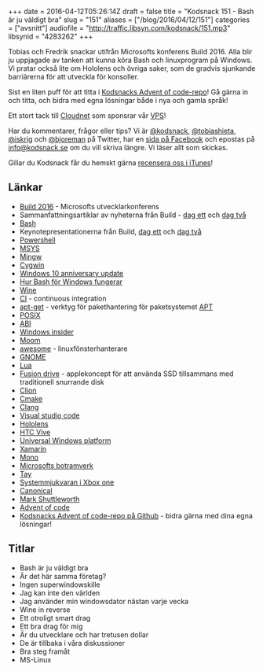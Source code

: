 +++
date = 2016-04-12T05:26:14Z
draft = false
title = "Kodsnack 151 - Bash är ju väldigt bra"
slug = "151"
aliases = ["/blog/2016/04/12/151"]
categories = ["avsnitt"]
audiofile = "http://traffic.libsyn.com/kodsnack/151.mp3"
libsynid = "4283262"
+++

Tobias och Fredrik snackar utifrån Microsofts konferens Build 2016. Alla blir ju uppjagade av tanken att kunna köra Bash och linuxprogram på Windows. Vi pratar också lite om Hololens och övriga saker, som de gradvis sjunkande barriärerna för att utveckla för konsoller.

Sist en liten puff för att titta i [Kodsnacks Advent of code-repo](https://github.com/kodsnack/advent_of_code_2015/)! Gå gärna in och titta, och bidra med egna lösningar både i nya och gamla språk!

Ett stort tack till [Cloudnet](http://www.cloudnet.se) som sponsrar vår [VPS](http://en.wikipedia.org/wiki/Virtual_private_server)!

Har du kommentarer, frågor eller tips? Vi är [@kodsnack](https://www.twitter.com/kodsnack), [@tobiashieta](https://www.twitter.com/tobiashieta), [@iskrig](https://www.twitter.com/iskrig) och [@bjoreman](https://www.twitter.com/bjoreman) på Twitter, har en [sida på Facebook](https://www.facebook.com/kodsnack) och epostas på [info@kodsnack.se](mailto:info@kodsnack.se) om du vill skriva längre. Vi läser allt som skickas.

Gillar du Kodsnack får du hemskt gärna [recensera oss i iTunes](http://itunes.apple.com/se/podcast/kodsnack/id561631498?l=en)!

## Länkar ##
* [Build 2016](https://build.microsoft.com/?aspxerrorpath=/2016) - Microsofts utvecklarkonferens
* Sammanfattningsartiklar av nyheterna från Build - [dag ett](http://thenextweb.com/microsoft/2016/03/30/everything-microsoft-announced-build-2016-day-1/) och [dag två](http://thenextweb.com/microsoft/2016/03/31/everything-microsoft-announced-build-2016-day-2/)
* [Bash](https://en.wikipedia.org/wiki/Bash_%28Unix_shell%29)
* Keynotepresentationerna från Build, [dag ett](https://channel9.msdn.com/Events/Build/2016/KEY01) och [dag två](https://channel9.msdn.com/Events/Build/2016/KEY02)
* [Powershell](https://en.wikipedia.org/wiki/Windows_PowerShell)
* [MSYS](http://www.mingw.org/wiki/msys)
* [Mingw](http://www.mingw.org/)
* [Cygwin](https://www.cygwin.com/)
* [Windows 10 anniversary update](https://www.microsoft.com/en-us/windows/upcoming-features)
* [Hur Bash för Windows fungerar](http://arstechnica.com/information-technology/2016/03/ubuntus-bash-and-linux-command-line-coming-to-windows-10/)
* [Wine](https://www.winehq.org/)
* [CI](https://en.wikipedia.org/wiki/Continuous_integration) - continuous integration
* [apt-get](http://manpages.ubuntu.com/manpages/trusty/man8/apt-get.8.html) - verktyg för pakethantering för paketsystemet [APT](https://en.wikipedia.org/wiki/Advanced_Packaging_Tool)
* [POSIX](https://en.wikipedia.org/wiki/POSIX)
* [ABI](https://en.wikipedia.org/wiki/Application_binary_interface)
* [Windows insider](https://insider.windows.com/)
* [Moom](https://manytricks.com/moom/)
* [awesome](https://awesome.naquadah.org/) - linuxfönsterhanterare
* [GNOME](https://en.wikipedia.org/wiki/GNOME)
* [Lua](https://www.lua.org/)
* [Fusion drive](https://en.wikipedia.org/wiki/Fusion_Drive) - applekoncept för att använda SSD tillsammans med traditionell snurrande disk
* [Clion](http://www.jetbrains.com/kodsnack-clion)
* [Cmake](https://en.wikipedia.org/wiki/CMake)
* [Clang](https://en.wikipedia.org/wiki/Clang)
* [Visual studio code](https://code.visualstudio.com/)
* [Hololens](https://en.wikipedia.org/wiki/Microsoft_HoloLens)
* [HTC Vive](https://en.wikipedia.org/wiki/HTC_Vive)
* [Universal Windows platform](https://en.wikipedia.org/wiki/Universal_Windows_Platform)
* [Xamarin](https://en.wikipedia.org/wiki/Xamarin)
* [Mono](https://en.wikipedia.org/wiki/Mono_%28software%29)
* [Microsofts botramverk](https://dev.botframework.com/)
* [Tay](https://en.wikipedia.org/wiki/Tay_%28bot%29)
* [Systemmjukvaran i Xbox one](https://en.wikipedia.org/wiki/Xbox_One_system_software)
* [Canonical](https://en.wikipedia.org/wiki/Canonical_%28company%29)
* [Mark Shuttleworth](https://en.wikipedia.org/wiki/Mark_Shuttleworth)
* [Advent of code](http://adventofcode.com/)
* [Kodsnacks Advent of code-repo på Github](https://github.com/kodsnack/advent_of_code_2015/) - bidra gärna med dina egna lösningar!

## Titlar ##
* Bash är ju väldigt bra
* Är det här samma företag?
* Ingen superwindowskille
* Jag kan inte den världen
* Jag använder min windowsdator nästan varje vecka
* Wine in reverse
* Ett otroligt smart drag
* Ett bra drag för mig
* Är du utvecklare och har tretusen dollar
* De är tillbaka i våra diskussioner
* Bra steg framåt
* MS-Linux